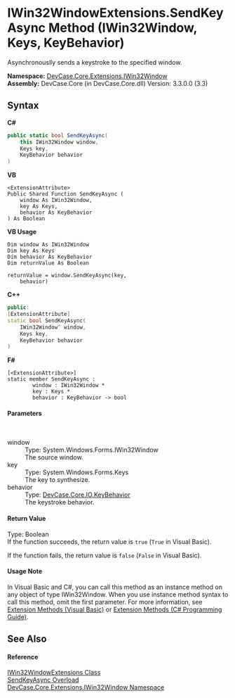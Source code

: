 # IWin32WindowExtensions.SendKeyAsync Method (IWin32Window, Keys, KeyBehavior)
 

Asynchronouslly sends a keystroke to the specified window.

**Namespace:**&nbsp;<a href="N_DevCase_Core_Extensions_IWin32Window">DevCase.Core.Extensions.IWin32Window</a><br />**Assembly:**&nbsp;DevCase.Core (in DevCase.Core.dll) Version: 3.3.0.0 (3.3)

## Syntax

**C#**<br />
``` C#
public static bool SendKeyAsync(
	this IWin32Window window,
	Keys key,
	KeyBehavior behavior
)
```

**VB**<br />
``` VB
<ExtensionAttribute>
Public Shared Function SendKeyAsync ( 
	window As IWin32Window,
	key As Keys,
	behavior As KeyBehavior
) As Boolean
```

**VB Usage**<br />
``` VB Usage
Dim window As IWin32Window
Dim key As Keys
Dim behavior As KeyBehavior
Dim returnValue As Boolean

returnValue = window.SendKeyAsync(key, 
	behavior)
```

**C++**<br />
``` C++
public:
[ExtensionAttribute]
static bool SendKeyAsync(
	IWin32Window^ window, 
	Keys key, 
	KeyBehavior behavior
)
```

**F#**<br />
``` F#
[<ExtensionAttribute>]
static member SendKeyAsync : 
        window : IWin32Window * 
        key : Keys * 
        behavior : KeyBehavior -> bool 

```


#### Parameters
&nbsp;<dl><dt>window</dt><dd>Type: System.Windows.Forms.IWin32Window<br />The source window.</dd><dt>key</dt><dd>Type: System.Windows.Forms.Keys<br />The key to synthesize.</dd><dt>behavior</dt><dd>Type: <a href="T_DevCase_Core_IO_KeyBehavior">DevCase.Core.IO.KeyBehavior</a><br />The keystroke behavior.</dd></dl>

#### Return Value
Type: Boolean<br />If the function succeeds, the return value is `true` (`True` in Visual Basic). 

 If the function fails, the return value is `false` (`False` in Visual Basic).

#### Usage Note
In Visual Basic and C#, you can call this method as an instance method on any object of type IWin32Window. When you use instance method syntax to call this method, omit the first parameter. For more information, see <a href="https://docs.microsoft.com/dotnet/visual-basic/programming-guide/language-features/procedures/extension-methods">Extension Methods (Visual Basic)</a> or <a href="https://docs.microsoft.com/dotnet/csharp/programming-guide/classes-and-structs/extension-methods">Extension Methods (C# Programming Guide)</a>.

## See Also


#### Reference
<a href="T_DevCase_Core_Extensions_IWin32Window_IWin32WindowExtensions">IWin32WindowExtensions Class</a><br /><a href="Overload_DevCase_Core_Extensions_IWin32Window_IWin32WindowExtensions_SendKeyAsync">SendKeyAsync Overload</a><br /><a href="N_DevCase_Core_Extensions_IWin32Window">DevCase.Core.Extensions.IWin32Window Namespace</a><br />